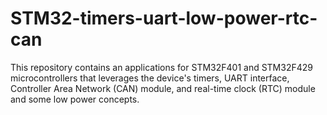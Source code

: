 # STM32-timers-uart-low-power-rtc-can
This repository contains an applications for STM32F401 and STM32F429 microcontrollers that leverages the device's timers, UART interface, Controller Area Network (CAN) module, and real-time clock (RTC) module and some low power concepts.

